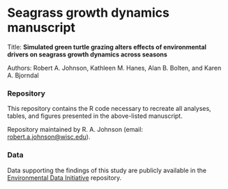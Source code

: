 # Seagrass growth dynamics manuscript


Title: **Simulated green turtle grazing alters effects of environmental drivers on seagrass growth dynamics across seasons**

Authors: Robert A. Johnson, Kathleen M. Hanes, Alan B. Bolten, and Karen A. Bjorndal


### Repository

This repository contains the R code necessary to recreate all analyses, tables, and figures presented in the above-listed manuscript.  

Repository maintained by R. A. Johnson (email: robert.a.johnson@wisc.edu).


### Data

Data supporting the findings of this study are publicly available in the [Environmental Data Initiative](https://doi.org/10.6073/pasta/601ae427b99c240e6df52c0737efbab3) repository.


